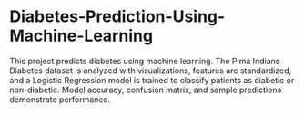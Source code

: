 # Diabetes-Prediction-Using-Machine-Learning
This project predicts diabetes using machine learning. The Pima Indians Diabetes dataset is analyzed with visualizations, features are standardized, and a Logistic Regression model is trained to classify patients as diabetic or non-diabetic. Model accuracy, confusion matrix, and sample predictions demonstrate performance.
